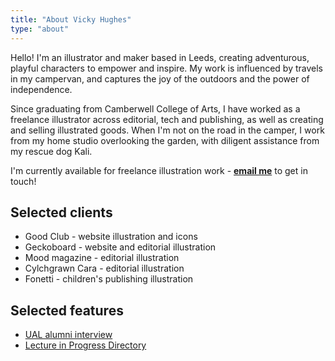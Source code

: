 ```yaml
---
title: "About Vicky Hughes"
type: "about"
---
```


Hello! I'm  an illustrator and maker based in Leeds, creating adventurous, playful characters to empower and inspire. My work is influenced by travels in my campervan, and captures the joy of the outdoors and the power of independence.

Since graduating from Camberwell College of Arts, I have worked as a freelance illustrator across editorial, tech and publishing, as well as creating and selling illustrated goods. When I'm not on the road in the camper, I work from my home studio overlooking the garden, with diligent assistance from my rescue dog Kali. 

I'm currently available for freelance illustration work - **[email me](mailto:vicky.hughes@hotmail.com)** to get in touch!

## Selected clients

- Good Club - website illustration and icons
- Geckoboard - website and editorial illustration
- Mood magazine - editorial illustration
- Cylchgrawn Cara - editorial illustration
- Fonetti - children's publishing illustration

## Selected features

- [UAL alumni interview](https://www.arts.ac.uk/study-at-ual/postgraduate-study/postgraduate-community/stories/spotlight-on-illustrator,-vicky-hughes)
- [Lecture in Progress Directory](https://lectureinprogress.com/journal/100-student-graduate-and-emerging-makers)
